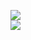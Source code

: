 [![](https://img.shields.io/badge/Made%20With-Github%20Spray-lightgrey.svg?style=for-the-badge&logo=github)](https://github.com/Annihil/github-spray#25987)  
[![](https://i.imgur.com/2DrTn0Z.gif)](https://github.com/Annihil/github-spray)